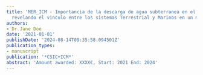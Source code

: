 ```yaml
---
title: 'MER_ICM - Importancia de la descarga de agua subterranea en el ciclo del Mercurio:
  revelando el vinculo entre los sistemas Terrestrial y Marinos en un mundo cambiante'
authors:
- Dr Jane Doe
date: '2021-01-01'
publishDate: '2024-08-14T09:35:58.094501Z'
publication_types:
- manuscript
publication: '*CSIC+ICM*'
abstract: 'Amount awarded: XXXX€, Start: 2021 End: 2024'
---
```

